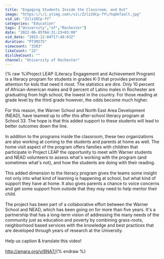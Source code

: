 ```yaml
---
title: "Engaging Students Inside the Classroom, and Out"
image: "https:\/\/i.ytimg.com\/vi\/Zzlz2OCp-fY\/hqdefault.jpg"
vid_id: "Zzlz2OCp-fY"
categories: "Education"
tags: ["University","of","Rochester"]
date: "2022-06-05T04:31:23+03:00"
vid_date: "2015-12-04T17:48:03Z"
duration: "PT3M27S"
viewcount: "3383"
likeCount: "22"
dislikeCount: ""
channel: "University of Rochester"
---
```

{% raw %}Project LEAP (Literacy Engagement and Achievement Program) is a literacy program for students in grades K-3 that provides personal attention for kids that need it most. The statistics are dire. Only 10 percent of African-American males and 9 percent of Latino males in Rochester are graduating from high school, the lowest in the country. For those reading at grade level by the third grade however, the odds become much higher.<br /><br />For this reason, the Warner School and North East Area Development (NEAD), have teamed up to offer this after-school literacy program at School 33. The hope is that this added support to these students will lead to better outcomes down the line.<br /><br />In addition to the programs inside the classroom, these two organizations are also working at coming to the students and parents at home as well. The home visit aspect of the program offers families with children that participate in Project LEAP the opportunity to meet with Warner students and NEAD volunteers to assess what's working with the program (and sometimes what's not), and how the students are doing with their reading.<br /><br />This added dimension to the literacy program gives the teams some insight not only into what kind of learning is happening at school, but what kind of support they have at home. It also gives parents a chance to voice concerns and get some support from outside that they may need to help mentor their child.<br /><br />The project has been part of a collaborative effort between the Warner School and NEAD, which has been going on for more than five years. It's a partnership that has a long-term vision of addressing the many needs of the community just as education and poverty by combining grass-roots, neighborhood based services with the knowledge and best practices that are developed through years of research at the University.<br /><br />Help us caption &amp; translate this video!<br /><br /><a rel="nofollow" target="blank" href="http://amara.org/v/8NA7/">http://amara.org/v/8NA7/</a>{% endraw %}
